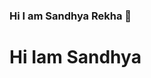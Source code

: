 ### Hi I am Sandhya Rekha 👋
<!-- <img src='./src/redd-f-3mWxKnqET3E-unsplash.jpg'/> -->
 <h1 style="./src/redd-f-3mWxKnqET3E-unsplash.jpg">Hi Iam Sandhya</h1>
<!--
**sandhya4207/sandhya4207** is a ✨ _special_ ✨ repository because its `README.md` (this file) appears on your GitHub profile.

Here are some ideas to get you started:

- 🔭 I’m currently working on ...
- 🌱 I’m currently learning ...
- 👯 I’m looking to collaborate on ...
- 🤔 I’m looking for help with ...
- 💬 Ask me about ...
- 📫 How to reach me: ...
- 😄 Pronouns: ...
- ⚡ Fun fact: ...
-->
